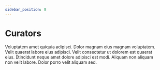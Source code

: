 ```yaml
---
sidebar_position: 8
---
```


# Curators

Voluptatem amet quiquia adipisci. Dolor magnam eius magnam voluptatem. Velit quaerat labore eius adipisci. Velit consectetur ut dolorem est quaerat eius. Etincidunt neque amet dolore adipisci est modi. Aliquam non aliquam non velit labore. Dolor porro velit aliquam sed.
